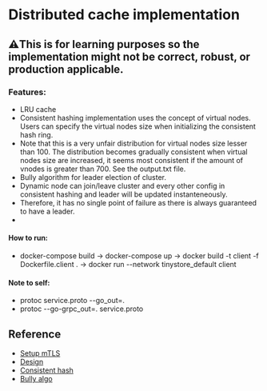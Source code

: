 # Distributed cache implementation 

## ⚠️This is for learning purposes so the implementation might not be correct, robust, or production applicable.

### Features:
- LRU cache
- Consistent hashing implementation uses the concept of virtual nodes. Users can specify the virtual nodes size when initializing the consistent hash ring. 
- Note that this is a very unfair distribution for virtual nodes size lesser than 100. The distribution becomes gradually consistent when virtual nodes size are increased, it seems most consistent if the amount of vnodes is greater than 700. See the output.txt file.
- Bully algorithm for leader election of cluster.
- Dynamic node can join/leave cluster and every other config in consistent hashing and leader will be updated instanteneously.
- Therefore, it has no single point of failure as there is always guaranteed to have a leader.
- 
#### How to run:
- docker-compose build -> docker-compose up -> docker build -t client -f Dockerfile.client . -> docker run --network tinystore_default client

#### Note to self:
- protoc service.proto --go_out=.     
- protoc --go-grpc_out=. service.proto

## Reference

- [Setup mTLS](https://dev.to/techschoolguru/a-complete-overview-of-ssl-tls-and-its-cryptographic-system-36pd)
- [Design](https://www.youtube.com/watch?v=iuqZvajTOyA&t=920s)
- [Consistent hash](https://www.youtube.com/watch?v=UF9Iqmg94tk&t=359s)
- [Bully algo](https://lass.cs.umass.edu/~shenoy/courses/spring22/lectures/Lec14_notes.pdf)
